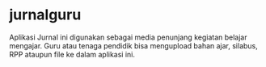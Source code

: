 # jurnalguru
Aplikasi Jurnal ini digunakan sebagai media penunjang kegiatan belajar mengajar. Guru atau tenaga pendidik bisa mengupload bahan ajar, silabus, RPP ataupun file ke dalam aplikasi ini.
